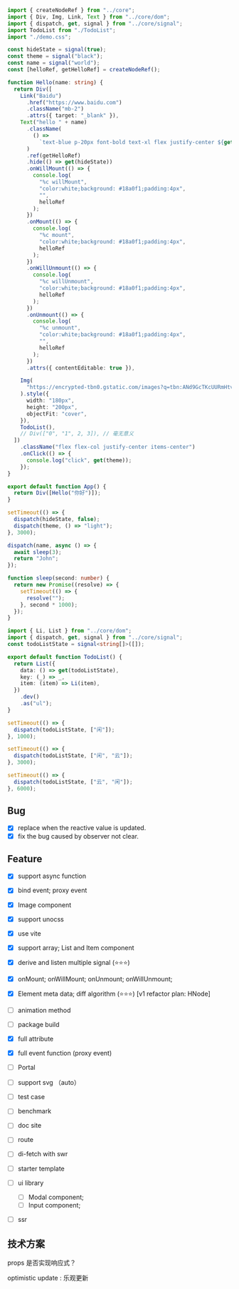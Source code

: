 ```ts
import { createNodeRef } from "../core";
import { Div, Img, Link, Text } from "../core/dom";
import { dispatch, get, signal } from "../core/signal";
import TodoList from "./TodoList";
import "./demo.css";

const hideState = signal(true);
const theme = signal("black");
const name = signal("world");
const [helloRef, getHelloRef] = createNodeRef();

function Hello(name: string) {
  return Div([
    Link("Baidu")
      .href("https://www.baidu.com")
      .className("mb-2")
      .attrs({ target: "_blank" }),
    Text("hello " + name)
      .className(
        () =>
          `text-blue p-20px font-bold text-xl flex justify-center ${get(theme)}`
      )
      .ref(getHelloRef)
      .hide(() => get(hideState))
      .onWillMount(() => {
        console.log(
          "%c willMount",
          "color:white;background: #18a0f1;padding:4px",
          "",
          helloRef
        );
      })
      .onMount(() => {
        console.log(
          "%c mount",
          "color:white;background: #18a0f1;padding:4px",
          helloRef
        );
      })
      .onWillUnmount(() => {
        console.log(
          "%c willUnmount",
          "color:white;background: #18a0f1;padding:4px",
          helloRef
        );
      })
      .onUnmount(() => {
        console.log(
          "%c unmount",
          "color:white;background: #18a0f1;padding:4px",
          "",
          helloRef
        );
      })
      .attrs({ contentEditable: true }),

    Img(
      "https://encrypted-tbn0.gstatic.com/images?q=tbn:ANd9GcTKcUURmHtvXIKSfWXWCCvzPJvT30o5nsV7xZJSvBDqHw&s"
    ).style({
      width: "180px",
      height: "200px",
      objectFit: "cover",
    }),
    TodoList(),
    // Div(["0", "1", 2, 3]), // 毫无意义
  ])
    .className("flex flex-col justify-center items-center")
    .onClick(() => {
      console.log("click", get(theme));
    });
}

export default function App() {
  return Div([Hello("你好")]);
}

setTimeout(() => {
  dispatch(hideState, false);
  dispatch(theme, () => "light");
}, 3000);

dispatch(name, async () => {
  await sleep(3);
  return "John";
});

function sleep(second: number) {
  return new Promise((resolve) => {
    setTimeout(() => {
      resolve("");
    }, second * 1000);
  });
}
```

```ts TodoList.ts
import { Li, List } from "../core/dom";
import { dispatch, get, signal } from "../core/signal";
const todoListState = signal<string[]>([]);

export default function TodoList() {
  return List({
    data: () => get(todoListState),
    key: (_) => _,
    item: (item) => Li(item),
  })
    .dev()
    .as("ul");
}

setTimeout(() => {
  dispatch(todoListState, ["闲"]);
}, 1000);

setTimeout(() => {
  dispatch(todoListState, ["闲", "云"]);
}, 3000);

setTimeout(() => {
  dispatch(todoListState, ["云", "闲"]);
}, 6000);
```

## Bug

- [x] replace when the reactive value is updated.
- [x] fix the bug caused by observer not clear.

## Feature

- [x] support async function
- [x] bind event; proxy event
- [x] Image component
- [x] support unocss
- [x] use vite
- [x] support array; List and Item component
- [x] derive and listen multiple signal (⭐️⭐️⭐️)

- [x] onMount; onWillMount; onUnmount; onWillUnmount;

- [x] Element meta data; diff algorithm (⭐️⭐️⭐️) [v1 refactor plan: HNode]
- [ ] animation method

- [ ] package build

- [x] full attribute
- [x] full event function (proxy event)
- [ ] Portal
- [ ] support svg （auto）

- [ ] test case
- [ ] benchmark

- [ ] doc site
- [ ] route
- [ ] di-fetch with swr
- [ ] starter template

- [ ] ui library

  - [ ] Modal component;
  - [ ] Input component;

- [ ] ssr

## 技术方案

props 是否实现响应式？

optimistic update : 乐观更新

